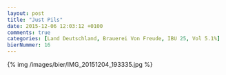 ```yaml
---
layout: post
title: "Just Pils"
date: 2015-12-06 12:03:12 +0100
comments: true
categories: [Land Deutschland, Brauerei Von Freude, IBU 25, Vol 5.1%]
bierNummer: 16
---
```


{% img /images/bier/IMG_20151204_193335.jpg %}
